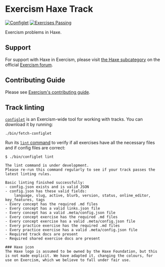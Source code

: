 # Exercism Haxe Track

[![Configlet](https://github.com/exercism/haxe/actions/workflows/configlet.yml/badge.svg)](https://github.com/exercism/haxe/actions/workflows/configlet.yml) [![Exercises Passing](https://github.com/exercism/haxe/actions/workflows/test.yml/badge.svg)](https://github.com/exercism/haxe/actions/workflows/test.yml)

Exercism problems in Haxe.

## Support

For support with Haxe in Exercism, please visit [the Haxe subcategory](https://forum.exercism.org/c/programming/haxe/) on the official [Exercism forum](https://forum.exercism.org).

## Contributing Guide

Please see [Exercism's contributing guide](https://exercism.org/docs/building).

## Track linting

[`configlet`](https://exercism.org/docs/building/configlet) is an Exercism-wide tool for working with tracks. You can download it by running:

```shell
./bin/fetch-configlet
```

Run its [`lint` command](https://exercism.org/docs/building/configlet/lint) to verify if all exercises have all the necessary files and if config files are correct:

```shell
$ ./bin/configlet lint

The lint command is under development.
Please re-run this command regularly to see if your track passes the latest linting rules.

Basic linting finished successfully:
- config.json exists and is valid JSON
- config.json has these valid fields:
    language, slug, active, blurb, version, status, online_editor, key_features, tags
- Every concept has the required .md files
- Every concept has a valid links.json file
- Every concept has a valid .meta/config.json file
- Every concept exercise has the required .md files
- Every concept exercise has a valid .meta/config.json file
- Every practice exercise has the required .md files
- Every practice exercise has a valid .meta/config.json file
- Required track docs are present
- Required shared exercise docs are present

### Haxe icon
The Haxe logo is assumed to be owned by the Haxe Foundation, but this is not made explicit. We have adapted it, changing the colours, for use on Exercism, which we believe to fall under fair use.
